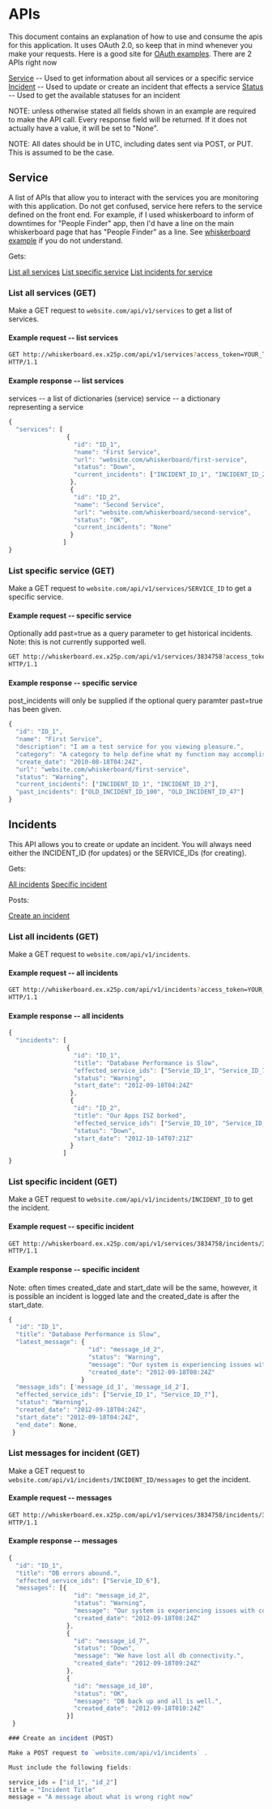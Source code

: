 # APIs

This document contains an explanation of how to use and consume the apis for this
application.  It uses OAuth 2.0, so keep that in mind whenever you make your requests.
Here is a good site for [OAuth examples](http://oauth.net/2/).  There are 2 APIs right now

[Service](#Service) -- Used to get information about all services or a specific service
[Incident](#Incident) -- Used to update or create an incident that effects a service
[Status](#Status)  -- Used to get the available statuses for an incident

NOTE: unless otherwise stated all fields shown in an example are required to make the API call.
Every response field will be returned.  If it does not actually have a value, it will be set to "None".

NOTE: All dates should be in UTC, including dates sent via POST, or PUT.  This is assumed to be the case.

## Service

A list of APIs that allow you to interact with the services you are monitoring with this application.
Do not get confused, service here refers to the service defined on the front end. For example, if I 
used whiskerboard to inform of downtimes for "People Finder" app, then I'd have a line on the main 
whiskerboard page that has "People Finder" as a line.  See [whiskerboard example](whiskerboard.ex.x25p.com)
if you do not understand.

Gets:

[List all services](#list-all-services)
[List specific service](#list-specific-service)
[List incidents for service](#list-all-active-incidents-for-a-service)

### List all services (GET)

Make a GET request to `website.com/api/v1/services` to get a list of services.

#### Example request -- list services

```sh
GET http://whiskerboard.ex.x25p.com/api/v1/services?access_token=YOUR_TOKEN
HTTP/1.1
```

#### Example response -- list services

services -- a list of dictionaries (service)
service -- a dictionary representing a service

```js
{
  "services": [
                {
                  "id": "ID_1",
                  "name": "First Service",
                  "url": "website.com/whiskerboard/first-service",
                  "status": "Down",
                  "current_incidents": ["INCIDENT_ID_1", "INCIDENT_ID_2"]
                 },
                 {
                  "id": "ID_2",
                  "name": "Second Service",
                  "url": "website.com/whiskerboard/second-service",
                  "status": "OK",
                  "current_incidents": "None"
                 }
               ]
}
```

### List specific service (GET)

Make a GET request to `website.com/api/v1/services/SERVICE_ID` to get a specific service.

#### Example request -- specific service

Optionally add past=true as a query parameter to get historical incidents.  Note: this is not
currently supported well.

```sh
GET http://whiskerboard.ex.x25p.com/api/v1/services/3834758?access_token=YOUR_TOKEN
HTTP/1.1
```

#### Example response -- specific service

post_incidents will only be supplied if the optional query paramter past=true has
been given.

```js
{
  "id": "ID_1",
  "name": "First Service",
  "description": "I am a test service for you viewing pleasure.",
  "category": "A category to help define what my function may accomplish",
  "create_date": "2010-08-18T04:24Z",
  "url": "website.com/whiskerboard/first-service",
  "status": "Warning",
  "current_incidents": ["INCIDENT_ID_1", "INCIDENT_ID_2"],
  "past_incidents": ["OLD_INCIDENT_ID_100", "OLD_INCIDENT_ID_47"]
}
```

## Incidents

This API allows you to create or update an incident.  You will always need either the INCIDENT_ID (for updates)
or the SERVICE_IDs (for creating).

Gets:

[All incidents](#list-all-incidents)
[Specific incident](#list-specific-incident)

Posts:

[Create an incident](#create-an-incident)

### List all incidents (GET)

Make a GET request to `website.com/api/v1/incidents`.

#### Example request -- all incidents

```sh
GET http://whiskerboard.ex.x25p.com/api/v1/incidents?access_token=YOUR_TOKEN
HTTP/1.1
```

#### Example response -- all incidents

```js
{
  "incidents": [
                {
                  "id": "ID_1",
                  "title": "Database Performance is Slow",
                  "effected_service_ids": ["Servie_ID_1", "Service_ID_7"],
                  "status": "Warning",
                  "start_date": "2012-09-18T04:24Z"
                 },
                 {
                  "id": "ID_2",
                  "title": "Our Apps ISZ borked",
                  "effected_service_ids": ["Servie_ID_10", "Service_ID_4"],
                  "status": "Down",
                  "start_date": "2012-10-14T07:21Z"
                 }
               ]
}
```

### List specific incident (GET)

Make a GET request to `website.com/api/v1/incidents/INCIDENT_ID` to get the incident.

#### Example request -- specific incident

```sh
GET http://whiskerboard.ex.x25p.com/api/v1/services/3834758/incidents/38f8asdf8?access_token=YOUR_TOKEN
HTTP/1.1
```

#### Example response -- specific incident

Note: often times created_date and start_date will be the same, however, it is possible an incident is
logged late and the created_date is after the start_date.

```js
{
  "id": "ID_1",
  "title": "Database Performance is Slow",
  "latest_message": {
                      "id": "message_id_2",
                      "status": "Warning",
                      "message": "Our system is experiencing issues with connecting to the database.",
                      "created_date": "2012-09-18T08:24Z"
                    }
  "message_ids": ['message_id_1', 'message_id_2'],
  "effected_service_ids": ["Servie_ID_1", "Service_ID_7"],
  "status": "Warning",
  "created_date": "2012-09-18T04:24Z",
  "start_date": "2012-09-18T04:24Z",
  "end_date": None,
 }
```

### List messages for incident (GET)

Make a GET request to `website.com/api/v1/incidents/INCIDENT_ID/messages` to get the incident.

#### Example request -- messages

```sh
GET http://whiskerboard.ex.x25p.com/api/v1/services/3834758/incidents/38f8asdf8/messages?access_token=YOUR_TOKEN
HTTP/1.1
```

#### Example response -- messages

```js
{
  "id": "ID_1",
  "title": "DB errors abound.",
  "effected_service_ids": ["Servie_ID_6"],
  "messages": [{
                  "id": "message_id_2",
                  "status": "Warning",
                  "message": "Our system is experiencing issues with connecting to the database.",
                  "created_date": "2012-09-18T08:24Z"
                },
                {
                  "id": "message_id_7",
                  "status": "Down",
                  "message": "We have lost all db connectivity.",
                  "created_date": "2012-09-18T09:24Z"
                },
                {
                  "id": "message_id_10",
                  "status": "OK",
                  "message": "DB back up and all is well.",
                  "created_date": "2012-09-18T010:24Z"
                }]
 }

### Create an incident (POST)

Make a POST request to `website.com/api/v1/incidents` .

Must include the following fields:

service_ids = ["id_1", "id_2"]
title = "Incident Title"
message = "A message about what is wrong right now"

























